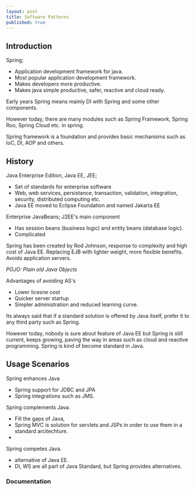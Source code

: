 ```yaml
---
layout: post
title: Software Patterns
published: true
---
```


## Introduction
Spring; 
- Application development framework for java.
- Most popular application development framework.
- Makes developers more productive.
- Makes java simple productive, safer, reactive and cloud ready.

Early years Spring means mainly DI with Spring and some other components.  

However today, there are many modules such as Spring Framework, Spring Roo, Spring Cloud etc. in spring.

Spring framework is a foundation and provides basic mechanisms such as IoC, DI, AOP and others.



## History

Java Enterprise Edition, Java EE, JEE; 
- Set of standards for enterprise software
- Web, web services, persistance, transaction, validation, integration, security, distributed computing etc.
- Java EE moved to Eclipse Foundation and named Jakarta EE


Enterprise JavaBeans;
J2EE's main component
- Has session beans (business logic) and entity beans (database logic).
- Complicated

Spring has been created by Rod Johnson, response to complexity and high cost of Java EE.
Replacing EJB with lighter weight, more flexible benefits.
Avoids application servers.

*POJO: Plain old Java Objects*

Advantages of avoiding AS's
- Lower licesne cost
- Quicker server startup
- Simpler administration and reduced learning curve.

Its always said that if a standard solution is offered by Java itself, prefer it to any third party such as Spring. 

However today, nobody is sure about feature of Java EE but Spring is still current, keeps growing, paving the way in areas such as cloud and reactive programming. Spring is kind of become standard in Java.


## Usage Scenarios

Spring enhances Java
- Spring support for JDBC and JPA
- Spring integrations such as JMS.
   
Spring complements Java.
- Fill the gaps of Java,
- Spring MVC is solution for servlets and JSPs in order to use them in a standard arcitechture.
- 

Spring competes Java.
- alternative of Java EE.
- DI, WS are all part of Java Standard, but Spring provides alternatives.


### Documentation


